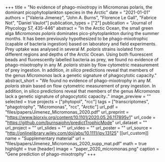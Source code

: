 +++
title = "No evidence of phago-mixotropy in Micromonas polaris, the dominant picophytoplankton species in the Arctic"
date = "2021-01-01"
authors = ["Valeria Jimenez", "John A. Burns", "Florence Le Gall", "Fabrice Not", "Daniel Vaulot"]
publication_types = ["2"]
publication = "Journal of Phycology 57, 435-446"
abstract = "In the Arctic Ocean, the small green alga *Micromonas polaris* dominates pico-phytoplankton during the summer months. It has been previously hypothesized to be phago-mixotrophic (capable of bacteria ingestion) based on laboratory and field experiments. Prey uptake was analysed in several *M. polaris* strains isolated from different regions and depths of the Arctic Ocean. Using both fluorescent beads and fluorescently labelled bacteria as prey, we found no evidence of phago-mixotrophy in any *M. polaris* strain by flow cytometric measurement of prey ingestion. In addition, *in silico* predictions reveal that members of the genus *Micromonas* lack a genetic signature of phagocytotic capacity."
abstract_short = "We found no evidence of phago-mixotrophy in any *M. polaris* strain based on flow cytometric measurement of prey ingestion. In addition, in silico predictions reveal that members of the genus *Micromonas* lack a genetic signature of phagocytotic capacity.."
image_preview = ""
selected = true
projects = ["phytopol", "rcc"]
tags = ["transcriptomes", "phagotrophy", "Micromonas", "rcc", "Arctic"]
url_pdf = "files/papers/Jimenez_Micromonas_2020.pdf"
url_preprint = "https://www.biorxiv.org/content/10.1101/2020.05.26.117895v1"
url_code = "https://github.com/burnsajohn/predictTrophicMode"
url_dataset = ""
url_project = ""
url_slides = ""
url_video = ""
url_poster = ""
url_source = "http://onlinelibrary.wiley.com/doi/abs/10.1111/jpy.13125"
[[url_custom]]
    name = "Supplementary material"
    url = "files/papers/Jimenez_Micromonas_2020_supp_mat.pdf"
math = true
highlight = true
[header]
image = "paper_2020_micromonas.png"
caption = "Gene prediction of phago-mixotrophy"
+++
